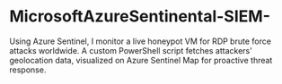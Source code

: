 # MicrosoftAzureSentinental-SIEM-
Using Azure Sentinel, I monitor a live honeypot VM for RDP brute force attacks worldwide. A custom PowerShell script fetches attackers' geolocation data, visualized on Azure Sentinel Map for proactive threat response.
